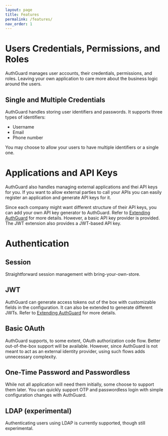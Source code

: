 ```yaml
---
layout: page
title: Features
permalink: /features/
nav_order: 1
---
```


# Users Credentials, Permissions, and Roles
AuthGuard manages user accounts, their credentials, permissions, and roles.
Leaving your own application to care more about the business logic around the users.

## Single and Multiple Credentials
AuthGuard handles storing user identifiers and passwords. It supports three
types of identifiers:
  * Username
  * Email
  * Phone number

You may choose to allow your users to have multiple identifiers or a single one.

# Applications and API Keys
AuthGuard also handles managing external applications and thei API keys for you.
If you want to allow external parties to call your APIs you can easily register
an application and generate API keys for it.

Since each company might want different structure of their API keys, you can add
your own API key generator to AuthGuard. Refer to [Extending AuthGuard](/extend)
for more details. However, a basic API key provider is provided. The JWT extension
also provides a JWT-based API key.

# Authentication
## Session
Straightforward session management with bring-your-own-store.

## JWT
AuthGuard can generate access tokens out of the box with customizable fields in
the configuration. It can also be extended to generate different JWTs. Refer to
[Extending AuthGuard](/extend) for more details.

## Basic OAuth
AuthGuard supports, to some extent, OAuth authorization code flow. Better
out-of-the-box support will be available. However, since AuthGuard is not meant
to act as an external identity provider, using such flows adds unnecessary
complexity.

## One-Time Password and Passwordless
While not all application will need them initially, some choose to support them
later. You can quickly support OTP and passwordless login with simple
configuration changes with AuthGuard.

## LDAP (experimental)
Authenticating users using LDAP is currently supported, though still experimental.
